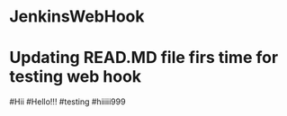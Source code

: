 # JenkinsWebHook
# Updating READ.MD file firs time for testing web hook
#Hii
#Hello!!!
#testing
#hiiiii999
